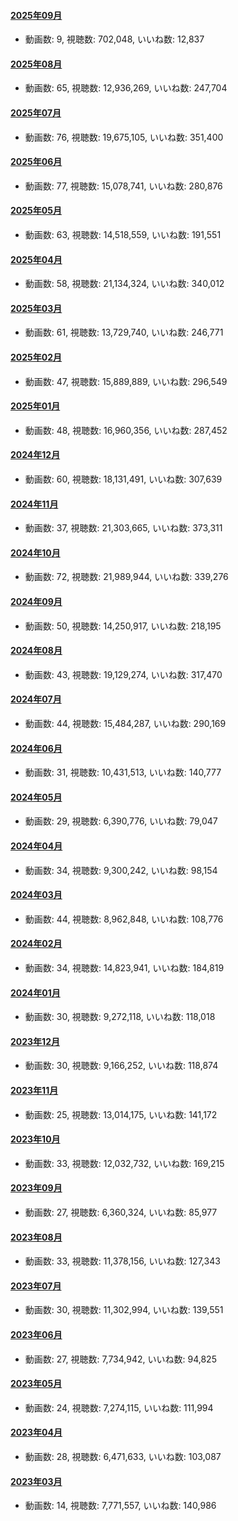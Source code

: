 #### [2025年09月](videos/202509 "wikilink")

-   動画数: 9, 視聴数: 702,048, いいね数: 12,837

#### [2025年08月](videos/202508 "wikilink")

-   動画数: 65, 視聴数: 12,936,269, いいね数: 247,704

#### [2025年07月](videos/202507 "wikilink")

-   動画数: 76, 視聴数: 19,675,105, いいね数: 351,400

#### [2025年06月](videos/202506 "wikilink")

-   動画数: 77, 視聴数: 15,078,741, いいね数: 280,876

#### [2025年05月](videos/202505 "wikilink")

-   動画数: 63, 視聴数: 14,518,559, いいね数: 191,551

#### [2025年04月](videos/202504 "wikilink")

-   動画数: 58, 視聴数: 21,134,324, いいね数: 340,012

#### [2025年03月](videos/202503 "wikilink")

-   動画数: 61, 視聴数: 13,729,740, いいね数: 246,771

#### [2025年02月](videos/202502 "wikilink")

-   動画数: 47, 視聴数: 15,889,889, いいね数: 296,549

#### [2025年01月](videos/202501 "wikilink")

-   動画数: 48, 視聴数: 16,960,356, いいね数: 287,452

#### [2024年12月](videos/202412 "wikilink")

-   動画数: 60, 視聴数: 18,131,491, いいね数: 307,639

#### [2024年11月](videos/202411 "wikilink")

-   動画数: 37, 視聴数: 21,303,665, いいね数: 373,311

#### [2024年10月](videos/202410 "wikilink")

-   動画数: 72, 視聴数: 21,989,944, いいね数: 339,276

#### [2024年09月](videos/202409 "wikilink")

-   動画数: 50, 視聴数: 14,250,917, いいね数: 218,195

#### [2024年08月](videos/202408 "wikilink")

-   動画数: 43, 視聴数: 19,129,274, いいね数: 317,470

#### [2024年07月](videos/202407 "wikilink")

-   動画数: 44, 視聴数: 15,484,287, いいね数: 290,169

#### [2024年06月](videos/202406 "wikilink")

-   動画数: 31, 視聴数: 10,431,513, いいね数: 140,777

#### [2024年05月](videos/202405 "wikilink")

-   動画数: 29, 視聴数: 6,390,776, いいね数: 79,047

#### [2024年04月](videos/202404 "wikilink")

-   動画数: 34, 視聴数: 9,300,242, いいね数: 98,154

#### [2024年03月](videos/202403 "wikilink")

-   動画数: 44, 視聴数: 8,962,848, いいね数: 108,776

#### [2024年02月](videos/202402 "wikilink")

-   動画数: 34, 視聴数: 14,823,941, いいね数: 184,819

#### [2024年01月](videos/202401 "wikilink")

-   動画数: 30, 視聴数: 9,272,118, いいね数: 118,018

#### [2023年12月](videos/202312 "wikilink")

-   動画数: 30, 視聴数: 9,166,252, いいね数: 118,874

#### [2023年11月](videos/202311 "wikilink")

-   動画数: 25, 視聴数: 13,014,175, いいね数: 141,172

#### [2023年10月](videos/202310 "wikilink")

-   動画数: 33, 視聴数: 12,032,732, いいね数: 169,215

#### [2023年09月](videos/202309 "wikilink")

-   動画数: 27, 視聴数: 6,360,324, いいね数: 85,977

#### [2023年08月](videos/202308 "wikilink")

-   動画数: 33, 視聴数: 11,378,156, いいね数: 127,343

#### [2023年07月](videos/202307 "wikilink")

-   動画数: 30, 視聴数: 11,302,994, いいね数: 139,551

#### [2023年06月](videos/202306 "wikilink")

-   動画数: 27, 視聴数: 7,734,942, いいね数: 94,825

#### [2023年05月](videos/202305 "wikilink")

-   動画数: 24, 視聴数: 7,274,115, いいね数: 111,994

#### [2023年04月](videos/202304 "wikilink")

-   動画数: 28, 視聴数: 6,471,633, いいね数: 103,087

#### [2023年03月](videos/202303 "wikilink")

-   動画数: 14, 視聴数: 7,771,557, いいね数: 140,986


